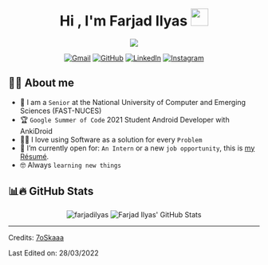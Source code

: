 <!--
### Hi there 👋

**farjadilyas/farjadilyas** is a ✨ _special_ ✨ repository because its `README.md` (this file) appears on your GitHub profile.

Here are some ideas to get you started:

- 🔭 I’m currently working on ...
- 🌱 I’m currently learning ...
- 👯 I’m looking to collaborate on ...
- 🤔 I’m looking for help with ...
- 💬 Ask me about ...
- 📫 How to reach me: ...
- 😄 Pronouns: ...
- ⚡ Fun fact: ...
-->

<h1 align="center">Hi , I'm Farjad Ilyas <img src="https://media.giphy.com/media/hvRJCLFzcasrR4ia7z/giphy.gif" width="35"></h1>
<p align="center">
  <a href="https://github.com/DenverCoder1/readme-typing-svg"><img src="https://readme-typing-svg.herokuapp.com?lines=Computer+Science+Student;Android+Developer;Google+Summer+of+Code+2021+Participant;Student+at+FAST-NUCES;AnkiDroid+Contributor;Natural+Language+Processing;Always%20learning%20new%20things&center=true&width=500&height=50"></a>
</p>

<p align="center">
	<a href="mailto:ilyasfarjad@gmail.com"><img img src="https://img.shields.io/badge/gmail-%23EA4335.svg?style=plastic&logo=gmail&logoColor=white" alt="Gmail"/></a>
	<a href="https://github.com/farjadilyas"><img src="https://img.shields.io/badge/github-%23181717.svg?style=plastic&logo=github&logoColor=white" alt="GitHub"/></a>
	<a href="https://www.linkedin.com/in/farjadilyas/"><img src="https://img.shields.io/badge/linkedin-%230A66C2.svg?style=plastic&logo=linkedin&logoColor=white" alt="LinkedIn"/></a>
	<a href="https://www.instagram.com/farjadilyas/"><img src="https://img.shields.io/badge/instagram-%23E4405F.svg?style=plastic&logo=instagram&logoColor=white" alt="Instagram"/></a>
</p>


## :sassy_man:  About me
- :school: I am a `Senior` at the National University of Computer and Emerging Sciences (FAST-NUCES)
- :trophy: `Google Summer of Code` 2021 Student Android Developer with AnkiDroid
- :technologist: I love using Software as a solution for every `Problem`
- :thinking: I’m currently open for: `An Intern` or a new `job opportunity`, this is [my Résumé](https://drive.google.com/file/d/11qCj7FODj0w3L2Jngfbl9K0AfaomiqDd/view?usp=sharing).
- :nerd_face: Always `learning new things`

## 📊🔥 GitHub Stats

<p align="center">
  <img src="https://github-readme-streak-stats.herokuapp.com/?user=farjadilyas&theme=algolia" alt="farjadilyas" />
  <img src="https://github-readme-stats.vercel.app/api?username=farjadilyas&show_icons=true&line_height=27&count_private=true&theme=algolia&include_all_commits=true" alt="Farjad Ilyas' GitHub Stats" />
  </p>

-----
Credits: [7oSkaaa](https://github.com/7oSkaaa)

Last Edited on: 28/03/2022
